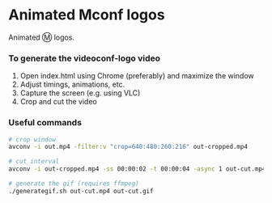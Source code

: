 # Animated Mconf logos

Animated :m: logos.

### To generate the videoconf-logo video

1. Open index.html using Chrome (preferably) and maximize the window
2. Adjust timings, animations, etc.
3. Capture the screen (e.g. using VLC)
4. Crop and cut the video

### Useful commands

```bash
# crop window
avconv -i out.mp4 -filter:v "crop=640:480:260:216" out-cropped.mp4

# cut interval
avconv -i out-cropped.mp4 -ss 00:00:02 -t 00:00:04 -async 1 out-cut.mp4

# generate the gif (requires ffmpeg)
./generategif.sh out-cut.mp4 out-cut.gif
```

